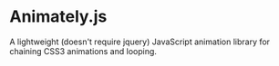 Animately.js
============

A lightweight (doesn't require jquery) JavaScript animation library for chaining CSS3 animations and looping.